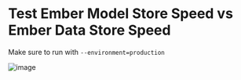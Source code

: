 # Test Ember Model Store Speed vs Ember Data Store Speed

Make sure to run with `--environment=production`

![image](https://cloud.githubusercontent.com/assets/2514088/22247473/f3943e38-e231-11e6-9ce8-b23e33a9da78.png)
